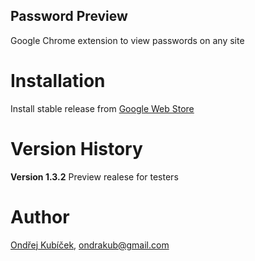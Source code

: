 Password Preview
-----------------------------

Google Chrome extension to view passwords on any site


Installation
============

Install stable release from [Google Web Store](https://chrome.google.com/webstore/detail/preview-password/pafeihdhoahmjhcagiegdnohbkmpmllb)

Version History
===============

**Version 1.3.2**
Preview realese for testers


Author
======

[Ondřej Kubíček](https://github.com/ondrakub), ondrakub@gmail.com